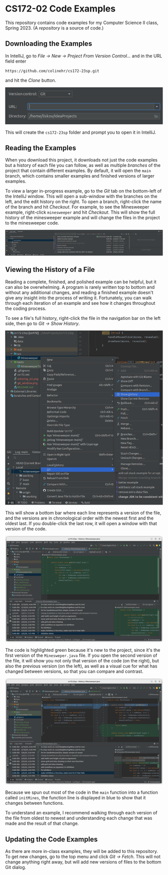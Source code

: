 # CS172-02 Code Examples

This repository contains code examples for my Computer Science II class, Spring 2023.
(A *repository* is a source of code.)

## Downloading the Examples

In IntelliJ, go to *File -> New -> Project From Version Control...* and in the
URL field enter

~~~
https://github.com/colinehr/cs172-23sp.git
~~~

and hit the *Clone* button.

![The Project From Version Control dialog](entering_url.png)

This will create the `cs172-23sp` folder and prompt you to open it in IntelliJ.

## Reading the Examples

When you download this project, it downloads not just the code examples but a
history of each file you can follow, as well as multiple *branches* of the project
that contain different examples. By default, it will open the `main` branch, which
contains smaller examples and finished versions of larger examples.

To view a larger in-progress example, go to the *Git* tab on the bottom-left of
the IntelliJ window. This will open a sub-window with the branches on the left,
and the edit history on the right. To open a branch, right-click the name of the
branch and hit *Checkout*. For example, to see the Minesweeper example,
right-click `minesweeper` and hit *Checkout*. This will show the full history of
the minesweeper example and will change the files in the project to the minesweeper
code.

![The initial view of the Git bar](git_window.png)

## Viewing the History of a File

Reading a complete, finished, and polished example can be helpful, but it can also
be overwhelming. A program is rarely written top to bottom and without any
additional changes, and reading a finished example doesn't give any insight into
the process of writing it. Fortunately, you can walk through each iteration of an
example and see how it changes throughout the coding process.

To see a file's full history, right-click the file in the navigation bar on the
left side, then go to *Git -> Show History*.

![Finding the file history in the context menu of Minesweeper.java](view_history.png)

This will show a bottom bar where each line represents a version of the file, and
the versions are in chronological order with the newest first and the oldest last.
If you double-click the last row, it will open a window with that version of the
code.

![The first version of the Minesweeper code](history_display_1.png)

The code is highlighted green because it's new to the project, since it's the first
version of the `Minesweper.java` file. If you open the second version of the file,
it will show you not only that version of the code (on the right), but also the
previous version (on the left), as well as a visual cue for what has changed between
versions, so that you can compare and contrast.

![The second version of the Minesweeper code](history_display_2.png)

Because we spun out most of the code in the `main` function into a function called
`initMines`, the function line is displayed in blue to show that it changes between
functions.

To understand an example, I recommend walking through each version of the file from
oldest to newest and understanding each change that was made and the result of that
change.

## Updating the Code Examples

As there are more in-class examples, they will be added to this repository. To get
new changes, go to the top menu and click *Git -> Fetch*. This will not change
anything right away, but will add new versions of files to the bottom Git dialog.